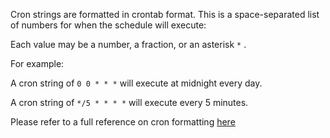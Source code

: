 Cron strings are formatted in crontab format. This is a space-separated list of numbers for when the schedule will execute:

Each value may be a number, a fraction, or an asterisk `*` .

For example:

A cron string of `0 0 * * *` will execute at midnight every day.

A cron string of `*/5 * * * *` will execute every 5 minutes.

Please refer to a full reference on cron formatting [here](https://www.ibm.com/docs/en/db2oc?topic=task-unix-cron-format)

